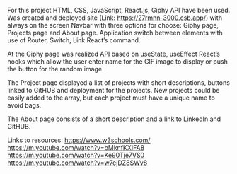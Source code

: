 For this project HTML, CSS, JavaScript, React.js, Giphy API have been used. Was created and deployed site (Link: https://27rmnn-3000.csb.app/) with always on the screen Navbar with three options for choose: Giphy page, Projects page and About page. Application switch between elements with use of Router, Switch, Link React’s command.

At the Giphy page was realized API based on useState, useEffect React’s hooks which allow the user enter name for the GIF image to display or push the button for the random image.

The Project page displayed a list of projects with short descriptions, buttons linked to GitHUB and deployment for the projects. New projects could be easily added to the array, but each project must have a unique name to avoid bags.

The About page consists of a short description and a link to LinkedIn and GitHUB.

Links to resources:
https://www.w3schools.com/
https://m.youtube.com/watch?v=bMknfKXIFA8
https://m.youtube.com/watch?v=Ke90Tje7VS0
https://m.youtube.com/watch?v=w7ejDZ8SWv8